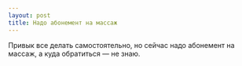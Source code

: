 ```yaml
---
layout: post 
title: Надо абонемент на массаж 
--- 
```

Привык все делать самостоятельно, но сейчас надо абонемент на массаж, а куда обратиться — не знаю.
